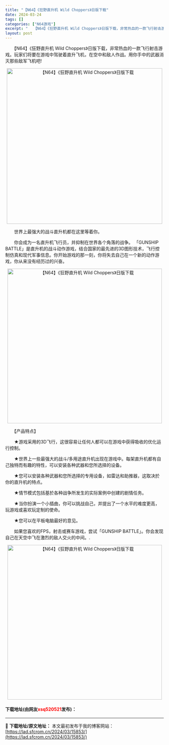 ```yaml
---
title: "【N64】《狂野直升机 Wild Choppers》日版下载"
date: 2024-03-24
tags: []
categories: ["N64游戏"]
excerpt: "　　【N64】《狂野直升机 Wild Choppers》日版下载，非常热血的一款飞行射击游戏。玩家们将要在游戏中驾驶着直升飞机，在空中和敌人作战。用你手中的武器消灭那些敌军飞机吧! 　　世界上最强大的战斗直升机都在这里等着你。 　　你会成为一名直升机飞行员，并抑制在世界各个角落的战争。 「GUNSH&hellip;"
layout: post
---
```


 <p>　　【N64】《狂野直升机 Wild Choppers》日版下载，非常热血的一款飞行射击游戏。玩家们将要在游戏中驾驶着直升飞机，在空中和敌人作战。用你手中的武器消灭那些敌军飞机吧!</p> <p align="center"><img align="" border="0" src="https://lad.sfcrom.cn/wp-content/uploads/2024/03/20240324_660046fe95160.png" width="494" alt="【N64】《狂野直升机 Wild Choppers》日版下载" /></p> <p>　　世界上最强大的战斗直升机都在这里等着你。</p> <p>　　你会成为一名直升机飞行员，并抑制在世界各个角落的战争。 「GUNSHIP BATTLE」是直升机的战斗动作游戏，结合国家的最先进的3D图形技术，飞行控制仿真和现代军事信息。你开始游戏的那一刻，你将失去自己在一个新的动作游戏，你从来没有经历过的兴奋。</p> <p align="center"><img align="" border="0" src="https://lad.sfcrom.cn/wp-content/uploads/2024/03/20240324_660046ffc86e7.png" width="491" alt="【N64】《狂野直升机 Wild Choppers》日版下载" /></p> <p>　　【产品特点】</p> <p>　　★游戏采用的3D飞行，这很容易让任何人都可以在游戏中获得吸收的优化运行控制。</p> <p>　　★世界上一些最强大的战斗/多用途直升机出现在游戏中。每架直升机都有自己独特而有趣的特性，可以安装各种武器和您所选择的设备。</p> <p>　　★您可以安装各种武器和您所选择的专用设备，如雷达和助推器，这取决於你的直升机的特点。</p> <p>　　★情节模式包括基於各种战争所发生的实际案例中创建的剧情任务。</p> <p>　　★当你扮演一个小插曲，你可以挑战自己，并提出了一个水平的难度更高，玩游戏或喜欢玩定制的使命。</p> <p>　　★您可以在平板电脑最好的意见。</p> <p>　　如果您喜欢的FPS，射击或赛车游戏，尝试「GUNSHIP BATTLE」。你会发现自己在天空中飞在激烈的敌人交火的中间。.</p> <p align="center"><img align="" border="0" src="https://lad.sfcrom.cn/wp-content/uploads/2024/03/20240324_660047011038e.png" width="491" alt="【N64】《狂野直升机 Wild Choppers》日版下载" /></p> <p><h4>下载地址(由网友<font color="red">xsq520521</font>发布)：</h4></p> 

---
📖 **下载地址/原文地址：** 本文最初发布于我的博客网站：[https://lad.sfcrom.cn/2024/03/15853/](https://lad.sfcrom.cn/2024/03/15853/)
